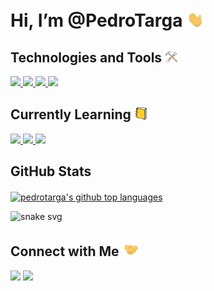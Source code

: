 # Hi, I’m @PedroTarga <img src="./media/waving-hand.gif" width="30px">

## Technologies and Tools <img src="./media/hammer-and-wrench.gif" width="20px">

<a href="https://github.com/PedroTarga">

![](https://img.shields.io/badge/Editor-VSCode-informational?style=flat&logo=visualstudiocode&logoColor=white&color=#61bb94)
![](https://img.shields.io/badge/Code-JavaScript-informational?style=flat&logo=javascript&logoColor=white&color=#61bb94)
![](https://img.shields.io/badge/Code-HTML-informational?style=flat&logo=html5&logoColor=white&color=#61bb94)
![](https://img.shields.io/badge/Code-CSS-informational?style=flat&logo=css3&logoColor=white&color=#61bb94)

</a>

## Currently Learning <img src="./media/books.gif" width="20px">

<a href="https://github.com/PedroTarga">

![](https://img.shields.io/badge/Code-Python-informational?style=flat&logo=python&logoColor=white&color=#61bb94)
![](https://img.shields.io/badge/Database-MySQL-informational?style=flat&logo=mysql&logoColor=white&color=#61bb94)
![](https://img.shields.io/badge/Backend-Node.js-informational?style=flat&logo=nodedotjs&logoColor=white&color=#61bb94)

</a>

## GitHub Stats

<a href="https://github.com/PedroTarga">
 <img height="140px" align="center" src="https://github-readme-stats.vercel.app/api?username=pedrotarga&theme=vue&hide=contribs,prs&show_icons=true&bg_color=white" alt="pedrotarga's github top languages" />
<!--  <img height="140px" align="center" src="https://github-readme-stats.vercel.app/api/top-langs/?username=pedrotarga&theme=vue&layout=compact&bg_color=white" alt="pedrotarga's github top languages" /> -->
</a>

![snake svg](https://github.com/PedroTarga/PedroTarga/blob/output/github-contribution-grid-snake.svg)

## Connect with Me <img src="./media/shaking-hands.gif" width="30px">

<a href = "https://twitter.com/TargaPeter"><img src="https://img.shields.io/badge/-Twitter-%23333?style=for-the-badge&logo=twitter&logoColor=white&color=blue"></a>
<a href = "mailto:targa.pe@gmail.com"><img src="https://img.shields.io/badge/-Gmail-%23333?style=for-the-badge&logo=gmail&logoColor=white&color=red" target="_blank"></a>
